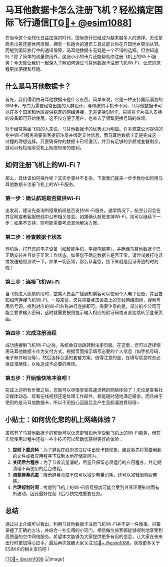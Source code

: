 # 马耳他数据卡怎么注册飞机？轻松搞定国际飞行通信[[TG💪+ @esim1088](https://t.me/s/esim1088)]

在当今这个全球化日益加深的时代，国际旅行已经成为越来越多人的选择。无论是商务出差还是休闲度假，拥有一张适合的通讯工具总能让你在异国他乡更加从容。而提到国际旅行中的通讯保障，马耳他数据卡无疑是一个不错的选择。但你知道吗？除了简单的流量使用外，这张小小的卡片还能帮助你注册飞机上的Wi-Fi服务！今天就让我们一起深入了解如何通过马耳他数据卡注册飞机Wi-Fi，让您的旅程更加便捷和舒适。

## 什么是马耳他数据卡？

首先，我们得明白马耳他数据卡是什么东西。简单来说，它是一种支持国际漫游的SIM卡，专门为需要经常出国的人群设计。与传统的手机卡不同，马耳他数据卡可以在多个国家和地区提供稳定的网络连接，无需更换SIM卡，只需将卡片插入支持的设备即可开始使用。这不仅方便了用户，也省去了频繁更换号码的麻烦。

对于经常乘坐飞机的人来说，马耳他数据卡的优势尤为明显。许多航空公司提供的空中Wi-Fi服务需要乘客提前注册并绑定支付信息，而马耳他数据卡正是完成这一过程的理想选择。只要确保你的数据卡已经激活，并且有足够的余额或套餐剩余，就可以轻松地享受机上网络带来的便利。

## 如何注册飞机上的Wi-Fi？

那么，具体该如何操作呢？其实步骤并不复杂，下面我们就来一步步教你如何用马耳他数据卡注册飞机上的Wi-Fi服务。

### 第一步：确认航班是否提供Wi-Fi

出发前，建议先查询所搭乘航班是否支持Wi-Fi服务。通常情况下，航空公司会在其官网或者客服热线中公布相关信息。如果确认航班支持Wi-Fi，则可以继续下一步；如果不支持，则可能需要考虑其他解决方案。

### 第二步：检查数据卡状态

登机后，打开您的电子设备（如智能手机、平板电脑等），并确保马耳他数据卡已正确安装并且处于正常工作状态。如果您不确定数据卡是否正常，请尝试拨打电话或发送短信测试一下。如果一切正常，那么恭喜您，接下来就是见证奇迹的时刻啦！

### 第三步：连接飞机Wi-Fi

当飞机进入巡航阶段时，空乘人员会广播通知乘客可以使用个人电子设备，并且告知如何连接飞机Wi-Fi。一般来说，您只需要点击设备上的无线网络图标，搜索可用信号源，找到对应的Wi-Fi名称进行连接即可。需要注意的是，部分航空公司可能会要求输入密码，这时就需要按照提示输入相应的验证码或者直接跳转至登录页面。

### 第四步：完成注册流程

成功连接到飞机Wi-Fi之后，系统会自动跳转到注册页面。在这里，您可以选择使用马耳他数据卡作为支付方式。根据页面指示填写必要的个人信息（如手机号码、电子邮件地址等），然后选择合适的套餐方案。值得注意的是，在填写信息时务必保证准确性，以免造成不必要的麻烦。

### 第五步：开始愉快地冲浪吧！

完成上述所有步骤之后，您就可以尽情享受高速流畅的网络体验了！无论是查看社交媒体动态、观看在线视频还是处理工作邮件，都能随时随地满足需求。而且由于使用的是马耳他数据卡，所以不用担心回国后会产生高额漫游费用哦~

## 小贴士：如何优化您的机上网络体验？

虽然有了马耳他数据卡的帮助可以让您更轻松地享受到飞机上的Wi-Fi服务，但在实际使用过程中还有一些小技巧可以帮助您获得更好的体验：

1. **提前下载资料**：为了避免在线浏览过程中出现卡顿现象，建议事先将需要用到的文件或者应用程序下载到本地存储空间内。
2. **关闭后台程序**：为了节省流量消耗，尽量只保留必须运行的应用程序，并定期清理不再使用的后台进程。
3. **调整屏幕亮度**：降低屏幕亮度不仅可以减少电量消耗，还可以减轻眼睛疲劳感。
4. **合理规划时间**：考虑到飞机上的Wi-Fi信号强度可能会受到外界环境影响而有所波动，因此最好在起飞后尽快完成重要任务。

## 总结

通过以上介绍可以看出，利用马耳他数据卡注册飞机Wi-Fi并不是一件难事。只要掌握了正确的方法，并结合一些实用的小窍门，相信每位旅客都能够顺利地享受到高质量的空中网络服务。希望本文能够为大家提供更多有用的信息，让大家在未来出行时更加得心应手。最后再次提醒大家关注[TG💪+ @esim1088](https://t.me/s/esim1088)，获取更多关于ESIM卡的相关资讯吧！

[[TG💪+ @esim1088](https://t.me/s/esim1088) ![Image](https://i.postimg.cc/4NQfJmqS/Snipaste-2025-05-13-00-14-12.png)]